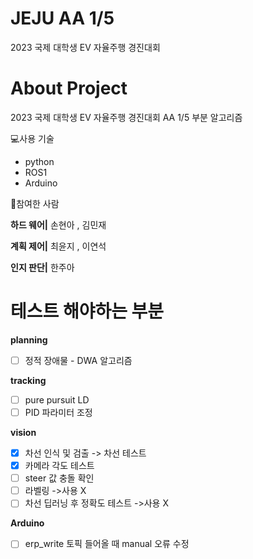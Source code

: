 # JEJU AA 1/5
2023 국제 대학생 EV 자율주행 경진대회

# About Project
2023 국제 대학생 EV 자율주행 경진대회 AA 1/5 부분 알고리즘

💻사용 기술
- python
- ROS1
- Arduino

🙂참여한 사람

**하드 웨어|**
손현아 , 김민재

**계획 제어|**
최윤지 , 이연석

**인지 판단|**
한주아



# 테스트 해야하는 부분

**planning**
- [ ] 정적 장애물 - DWA 알고리즘

**tracking**
- [ ] pure pursuit LD
- [ ] PID 파라미터 조정

**vision**
- [x] 차선 인식 및 검출 -> 차선 테스트
- [x] 카메라 각도 테스트
- [ ] steer 값 충돌 확인
- [ ] 라벨링 ->사용 X
- [ ] 차선 딥러닝 후 정확도 테스트 ->사용 X

**Arduino**
- [ ] erp_write 토픽 들어올 때 manual 오류 수정
